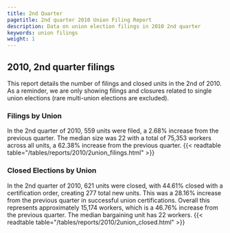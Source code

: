 ```yaml
---
title: 2nd Quarter 
pagetitle: 2nd quarter 2010 Union Filing Report
description: Data on union election filings in 2010 2nd quarter 
keywords: union filings
weight: 1
---
```


## 2010, 2nd quarter filings

This report details the number of filings and closed units in the 2nd of 2010. As a reminder, we are only showing filings and closures related to single union elections (rare multi-union elections are excluded).

### Filings by Union
In the 2nd quarter of 2010, 559 units were filed, a 2.68% increase from the previous quarter. The median size was 22 with a total of 75,353 workers across all units, a 62.38% increase from the previous quarter.
{{< readtable table="/tables/reports/2010/2union_filings.html" >}}

### Closed Elections by Union
In the 2nd quarter of 2010, 621 units were closed, with 44.61% closed with a certification order, creating 277 total new units. This was a 28.16% increase from the previous quarter in successful union certifications. Overall this represents approximately 15,174 workers, which is a 46.76% increase from the previous quarter. The median bargaining unit has 22 workers.
{{< readtable table="/tables/reports/2010/2union_closed.html" >}}
